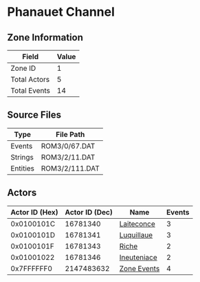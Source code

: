 # Phanauet Channel

## Zone Information

| Field        |   Value |
|--------------|---------|
| Zone ID      |       1 |
| Total Actors |       5 |
| Total Events |      14 |

## Source Files

| Type     | File Path      |
|----------|----------------|
| Events   | ROM3/0/67.DAT  |
| Strings  | ROM3/2/11.DAT  |
| Entities | ROM3/2/111.DAT |

## Actors

| Actor ID (Hex)   |   Actor ID (Dec) | Name                                         |   Events |
|------------------|------------------|----------------------------------------------|----------|
| 0x0100101C       |         16781340 | [Laiteconce](./16781340%20-%20Laiteconce/)   |        3 |
| 0x0100101D       |         16781341 | [Luquillaue](./16781341%20-%20Luquillaue/)   |        3 |
| 0x0100101F       |         16781343 | [Riche](./16781343%20-%20Riche/)             |        2 |
| 0x01001022       |         16781346 | [Ineuteniace](./16781346%20-%20Ineuteniace/) |        2 |
| 0x7FFFFFF0       |       2147483632 | [Zone Events](./Zone%20Events/)              |        4 |